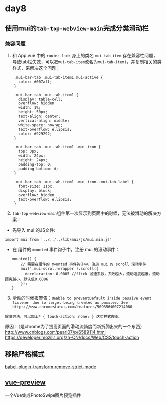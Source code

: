 # day8

## 使用mui的`tab-top-webview-main`完成分类滑动栏

### 兼容问题
1. 和 App.vue 中的 `router-link` 身上的类名 `mui-tab-item` 存在兼容性问题，导致tab栏失效，可以把`mui-tab-item`改名为`mui-tab-item1`，并复制相关的类样式，来解决这个问题；
```
    .mui-bar-tab .mui-tab-item1.mui-active {
      color: #007aff;
    }

    .mui-bar-tab .mui-tab-item1 {
      display: table-cell;
      overflow: hidden;
      width: 1%;
      height: 50px;
      text-align: center;
      vertical-align: middle;
      white-space: nowrap;
      text-overflow: ellipsis;
      color: #929292;
    }

    .mui-bar-tab .mui-tab-item1 .mui-icon {
      top: 3px;
      width: 24px;
      height: 24px;
      padding-top: 0;
      padding-bottom: 0;
    }

    .mui-bar-tab .mui-tab-item1 .mui-icon~.mui-tab-label {
      font-size: 11px;
      display: block;
      overflow: hidden;
      text-overflow: ellipsis;
    }
```
2. `tab-top-webview-main`组件第一次显示到页面中的时候，无法被滑动的解决方案：
 + 先导入 mui 的JS文件:
 ```
 import mui from '../../../lib/mui/js/mui.min.js'
 ```
 + 在 组件的 `mounted` 事件钩子中，注册 mui 的滚动事件：
 ```
 	mounted() {
    	// 需要在组件的 mounted 事件钩子中，注册 mui 的 scroll 滚动事件
        mui('.mui-scroll-wrapper').scroll({
          deceleration: 0.0005 //flick 减速系数，系数越大，滚动速度越慢，滚动距离越小，默认值0.0006
        });
  	}
 ```
3. 滑动的时候报警告：`Unable to preventDefault inside passive event listener due to target being treated as passive. See https://www.chromestatus.com/features/5093566007214080`
```
解决方法，可以加上* { touch-action: none; } 这句样式去掉。
```
原因：（是chrome为了提高页面的滑动流畅度而新折腾出来的一个东西） http://www.cnblogs.com/pearl07/p/6589114.html
https://developer.mozilla.org/zh-CN/docs/Web/CSS/touch-action


## 移除严格模式
[babel-plugin-transform-remove-strict-mode](https://github.com/genify/babel-plugin-transform-remove-strict-mode)

## [vue-preview](https://github.com/LS1231/vue-preview)
一个Vue集成PhotoSwipe图片预览插件